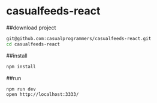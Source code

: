 # casualfeeds-react

##download project

```bash 
git@github.com:casualprogrammers/casualfeeds-react.git
cd casualfeeds-react
```


##install

```bash 
npm install
```

##run

```bash 
npm run dev
open http://localhost:3333/
```

